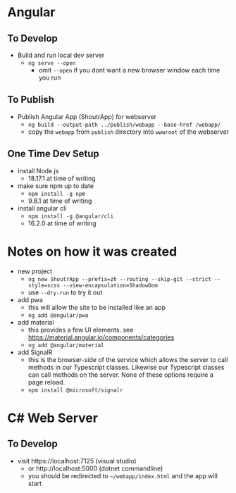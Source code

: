 
# Angular

## To Develop

- Build and run local dev server
  - `ng serve --open`
    - omit `--open` if you dont want a new browser window each time you run

## To Publish

- Publish Angular App (ShoutrApp) for webserver
  - `ng build --output-path ../publish/webapp --base-href /webapp/`
  - copy the `webapp` from `publish` directory into `wwwroot` of the webserver

## One Time Dev Setup

- install Node.js
  - 18.17.1 at time of writing
- make sure npm up to date
  - `npm install -g npm`
  - 9.8.1 at time of writing
- install angular cli
  - `npm install -g @angular/cli`
  - 16.2.0 at time of writing
 
# Notes on how it was created

- new project
  - `ng new ShoutrApp --prefix=zh --routing --skip-git --strict --style=scss --view-encapsulation=ShadowDom`
  - use `--dry-run` to try it out
- add pwa
  - this will allow the site to be installed like an app
  - `ng add @angular/pwa`
- add material
  - this provides a few UI elements. see <https://material.angular.io/components/categories>
  - `ng add @angular/material`
- add SignalR
  - this is the browser-side of the service which allows the server to call methods in our Typescript classes. Likewise our Typescript classes can call methods on the server. None of these options require a page reload.
  - `npm install @microsoft/signalr`

# C# Web Server

## To Develop
- visit https://localhost:7125 (visual studio)
  - or http://localhost:5000 (dotnet commandline)
  - you should be redirected to `~/webapp/index.html` and the app will start